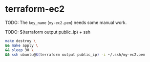 # terraform-ec2

TODO: The `key_name` (`my-ec2.pem`) needs some manual work.

TODO: $(terraform output public_ip) + ssh


```bash
make destroy \
&& make apply \
&& sleep 30 \
&& ssh ubuntu@$(terraform output public_ip) -i ~/.ssh/my-ec2.pem
```
